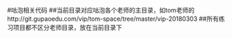 #咕泡相关代码
##当前目录对应咕泡各个老师的主目录，如tom老师的http://git.gupaoedu.com/vip/tom-space/tree/master/vip-20180303
##所有练习项目都不区分老师目录，放在当前目录下